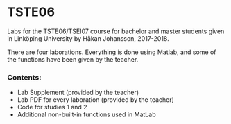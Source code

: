 # TSTE06

Labs for the TSTE06/TSEI07 course for bachelor and master students given in Linköping University by Håkan Johansson, 2017-2018.

There are four laborations. Everything is done using Matlab, and some of the functions have been given by the teacher.

### Contents:

* Lab Supplement (provided by the teacher)
* Lab PDF for every laboration (provided by the teacher)
* Code for studies 1 and 2
* Additional non-built-in functions used in MatLab
